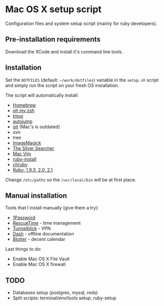 Mac OS X setup script
========

Configuration files and system setup script (mainly for ruby developers).

## Pre-installation requirements

Download the XCode and install it's command line tools.

## Installation

Set the `DOTFILES` (default: `~/work/dotfiles`) variable in the `setup.sh` script and simply run the script on your fresh OS installation.

The script will automatically install:

* [Homebrew](http://brew.sh/)
* [oh my zsh](https://github.com/robbyrussell/oh-my-zsh)
* [tmux](http://tmux.sourceforge.net/)
* [autojump](https://github.com/joelthelion/autojump)
* [git](http://git-scm.com/) (Mac's is outdated)
* svn
* tree
* [ImageMagick](http://www.imagemagick.org/)
* [The Silver Searcher](https://github.com/ggreer/the_silver_searcher)
* [Mac Vim](https://code.google.com/p/macvim/)
* [ruby-install](https://github.com/postmodern/ruby-install)
* [chruby](https://github.com/postmodern/chruby)
* [Ruby: 1.9.3, 2.0, 2.1](https://www.ruby-lang.org)

Change `/etc/paths` so the `/usr/local/bin` will be at first place.

## Manual installation

Tools that I install manually (give them a try):

* [1Password](https://agilebits.com/onepassword)
* [RescueTime](https://www.rescuetime.com) - time management
* [Tunnelblick](https://code.google.com/p/tunnelblick/) - VPN
* [Dash](http://kapeli.com/dash) - offline documentation
* [Blotter](http://wireload.net/products/blotter/) - decent calendar

Last things to do:

* Enable Mac OS X File Vault
* Enable Mac OS X firewall

## TODO

* Databases setup (postgres, mysql, reds)
* Split scripts: terminal/env/tools setup, ruby-setup
